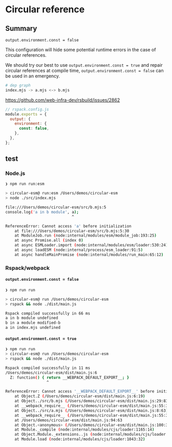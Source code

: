 # Circular reference

## Summary

`output.environment.const = false`

This configuration will hide some potential runtime errors in the case of circular references.

We should try our best to use `output.environment.const = true` and repair circular references at compile time, `output.environment.const = false` can be used in an emergency.

```sh
# dep graph
index.mjs -> a.mjs <-> b.mjs
```

https://github.com/web-infra-dev/rsbuild/issues/2862

```javascript
// rspack.config.js
module.exports = {
  output: {
    environment: {
      const: false,
    },
  },
};
```

## test

### Node.js

```sh
❯ npm run run:esm

> circular-esm@ run:esm /Users/demos/circular-esm
> node ./src/index.mjs

file:///Users/demos/circular-esm/src/b.mjs:5
console.log('a in b module', a);
                             ^

ReferenceError: Cannot access 'a' before initialization
    at file:///Users/demos/circular-esm/src/b.mjs:5:30
    at ModuleJob.run (node:internal/modules/esm/module_job:193:25)
    at async Promise.all (index 0)
    at async ESMLoader.import (node:internal/modules/esm/loader:530:24)
    at async loadESM (node:internal/process/esm_loader:91:5)
    at async handleMainPromise (node:internal/modules/run_main:65:12)
```

### Rspack/webpack

#### `output.environment.const = false`

```sh
❯ npm run run

> circular-esm@ run /Users/demos/circular-esm
> rspack && node ./dist/main.js

Rspack compiled successfully in 66 ms
a in b module undefined
b in a module modified-b
a in index.mjs undefined
```

#### `output.environment.const = true`

```sh
❯ npm run run
> circular-esm@ run /Users/demos/circular-esm
> rspack && node ./dist/main.js

Rspack compiled successfully in 11 ms
/Users/demos/circular-esm/dist/main.js:6
  Z: function() { return __WEBPACK_DEFAULT_EXPORT__; }
                  ^

ReferenceError: Cannot access '__WEBPACK_DEFAULT_EXPORT__' before initialization
    at Object.Z (/Users/demos/circular-esm/dist/main.js:6:19)
    at Object../src/b.mjs (/Users/demos/circular-esm/dist/main.js:29:83)
    at __webpack_require__ (/Users/demos/circular-esm/dist/main.js:55:30)
    at Object../src/a.mjs (/Users/demos/circular-esm/dist/main.js:8:63)
    at __webpack_require__ (/Users/demos/circular-esm/dist/main.js:55:30)
    at /Users/demos/circular-esm/dist/main.js:94:63
    at Object.<anonymous> (/Users/demos/circular-esm/dist/main.js:100:3)
    at Module._compile (node:internal/modules/cjs/loader:1165:14)
    at Object.Module._extensions..js (node:internal/modules/cjs/loader:1219:10)
    at Module.load (node:internal/modules/cjs/loader:1043:32)
```
